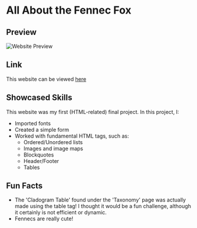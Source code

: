 # All About the Fennec Fox

## Preview

![Website Preview](https://github.com/jctaylor719/WebDevelopment/assets/43501791/3d59a5bc-0f24-4a51-ab54-c4a008170896)

## Link

This website can be viewed [here](https://cs.iupui.edu/~jct6/n241/Final_Project/final.html)

## Showcased Skills

This website was my first (HTML-related) final project. In this project, I:

+ Imported fonts
+ Created a simple form
+ Worked with fundamental HTML tags, such as:
  + Ordered/Unordered lists
  + Images and image maps
  + Blockquotes
  + Header/Footer
  + Tables

## Fun Facts

+ The 'Cladogram Table' found under the 'Taxonomy' page was actually made using the table tag! I thought it would be a fun challenge, although it certainly is not efficient or dynamic.
+ Fennecs are really cute!
